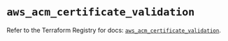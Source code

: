 # `aws_acm_certificate_validation`

Refer to the Terraform Registry for docs: [`aws_acm_certificate_validation`](https://registry.terraform.io/providers/hashicorp/aws/5.86.1/docs/resources/acm_certificate_validation).

